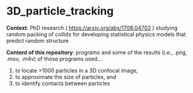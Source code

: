 # 3D_particle_tracking

__Context__: PhD research (<font color = 'blue'> https://arxiv.org/abs/1708.04702 </font>) 
studying random packing of collids for developing statistical physics models that predict random structure 

__Content of this repository__: programs and some of the results (i.e., .png, .mov, .m4v) of those programs used...

1) to locate >1000 particles in a 3D confocal image, 
2) to approximate the size of particles, and 
3) to identify contacts between particles

